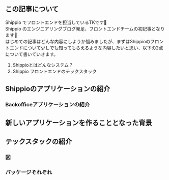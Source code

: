 <!-- Notion ticket: https://www.notion.so/shippioinc/Shippio-backoffice-system-rebuild-e1499ed38f63454c96b5c1cb76c8c72b -->

## この記事について
Shippio でフロントエンドを担当しているTKです👋<br>
Shippio のエンジニアリングブログ発足、フロントエンドチームの初記事となります🎉<br>
はじめての記事はどんな内容にしようか悩みましたが、まずはShippioのフロントエンドについて少しでも知ってもらえるような内容したいと思い、以下の2点について書いていきます。
1. Shippioとはどんなシステム？
2. Shippio フロントエンドのテックスタック


## Shippioのアプリケーションの紹介

### Backofficeアプリケーションの紹介

## 新しいアプリケーションを作ることとなった背景

## テックスタックの紹介

### 図

### パッケージそれぞれ

